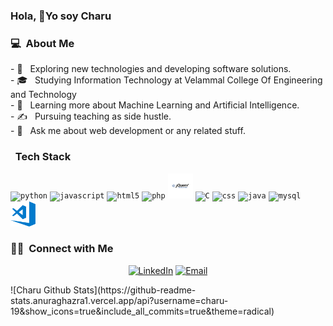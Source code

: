 ### Hola, 👋Yo soy Charu
<h3> 💻 &nbsp;About Me </h3>
- 🤔 &nbsp; Exploring new technologies and developing software solutions.<br>
- 🎓 &nbsp; Studying Information Technology at Velammal College Of Engineering and Technology<br>
- 🌱 &nbsp; Learning more about Machine Learning and Artificial Intelligence.<br>
- ✍️ &nbsp; Pursuing teaching as side hustle. <br>
- 💬 &nbsp; Ask me about web development or any related stuff.<br>

<h3>  &nbsp; Tech Stack </h3>
<code><img height="40" src="https://devicons.github.io/devicon/devicon.git/icons/python/python-original.svg" title="python"></code>
<code><img height="40" src="https://devicons.github.io/devicon/devicon.git/icons/javascript/javascript-original.svg" title="javascript"></code>
<code><img height="40" src="https://devicons.github.io/devicon/devicon.git/icons/html5/html5-original-wordmark.svg" title="html5"></code>
<code><img height="40" src="https://devicons.github.io/devicon/devicon.git/icons/php/php-original.svg" title="php"></code>
<code><img height="40" src="https://raw.githubusercontent.com/github/explore/80688e429a7d4ef2fca1e82350fe8e3517d3494d/topics/jquery/jquery.png" title="jquery"></code>
<code><img height="40" src="https://devicons.github.io/devicon/devicon.git/icons/c/c-original.svg" title="C"></code>
<code><img height="40" src="https://devicons.github.io/devicon/devicon.git/icons/css3/css3-original-wordmark.svg" title="css"></code>
<code><img height="40" src="https://devicons.github.io/devicon/devicon.git/icons/java/java-original-wordmark.svg" title="java"></code>
<code><img height="40" src="https://devicons.github.io/devicon/devicon.git/icons/mysql/mysql-original-wordmark.svg" title="mysql"></code>
<code><img height="40" src="https://raw.githubusercontent.com/github/explore/80688e429a7d4ef2fca1e82350fe8e3517d3494d/topics/visual-studio-code/visual-studio-code.png" title="vscode"></code>
<h3> 🤝🏻 &nbsp;Connect with Me </h3>
<p align="center">
<a href="https://bit.ly/31Dj8dH"><img alt="LinkedIn" src="https://img.shields.io/badge/LinkedIn-Charulatha%20J-blue?style=flat-square&logo=linkedin"></a>
<a href="mailto:charulathajanardhanan@gmail.com"><img alt="Email" src="https://img.shields.io/badge/Email-charulathajanardhanan@gmail.com-blue?style=flat-square&logo=gmail"></a>
</p>
![Charu Github Stats](https://github-readme-stats.anuraghazra1.vercel.app/api?username=charu-19&show_icons=true&include_all_commits=true&theme=radical)




